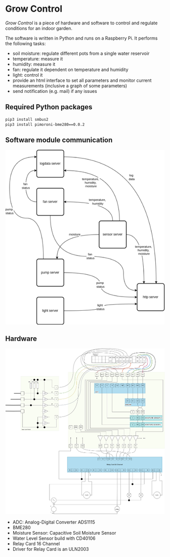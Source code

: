 # Grow Control

_Grow Control_ is a piece of hardware and software to control and regulate 
conditions for an indoor garden.

The software is written in Python and runs on a Raspberry Pi. It performs the following tasks:

* soil moisture: regulate different pots from a single water reservoir
* temperature: measure it
* humidity: measure it
* fan: regulate it dependent on temperature and humidity
* light: control it
* provide an html interface to set all parameters
  and monitor current measurements (inclusive a graph of some parameters)
* send notification (e.g. mail) if any issues


## Required Python packages

```
pip3 install smbus2
pip3 install pimoroni-bme280==0.0.2
```

## Software module communication

![Communication](doc/communication.drawio.png "Communication")


## Hardware

![Schema](hardware/schema.drawio.png "Schema")

* ADC: Analog-Digital Converter ADS1115
* BME280
* Moisture Sensor: Capacitive Soil Moisture Sensor
* Water Level Sensor build with CD40106
* Relay Card 16 Channel
* Driver for Relay Card is an ULN2003
